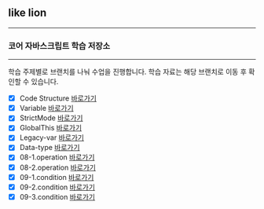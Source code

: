 ## like lion

---

### 코어 자바스크립트 학습 저장소

---

학습 주제별로 브랜치를 나눠 수업을 진행합니다.
학습 자료는 해당 브랜치로 이동 후 확인할 수 있습니다.

- [x] Code Structure [바로가기](https://github.com/joeyoungmin/core_js/blob/01.core/client/chapter/core/01.codeStructure.js)
- [x] Variable [바로가기](https://github.com/joeyoungmin/core_js/blob/01.core/client/chapter/core/02.variable.js)
- [x] StrictMode [바로가기](https://github.com/joeyoungmin/core_js/blob/01.core/client/chapter/core/03.strictMode.js)
- [x] GlobalThis [바로가기](https://github.com/joeyoungmin/core_js/blob/01.core/client/chapter/core/04.GlobalThis.js)
- [x] Legacy-var [바로가기](https://github.com/joeyoungmin/core_js/blob/01.core/client/chapter/core/05.LegacyVar.js)
- [x] Data-type [바로가기](https://github.com/joeyoungmin/core_js/blob/01.core/client/chapter/core/06.dataTaye.js)
- [x] 08-1.operation [바로가기](https://github.com/joeyoungmin/core_js/blob/main/client/chapter/core/08-1.operation.js)
- [x] 08-2.operation [바로가기](https://github.com/joeyoungmin/core_js/blob/main/client/chapter/core/08-02.operation.js)
- [x] 09-1.condition [바로가기](https://github.com/joeyoungmin/core_js/blob/01.core/client/chapter/core/09-1.condition.js)
- [x] 09-2.condition [바로가기](https://github.com/joeyoungmin/core_js/blob/01.core/client/chapter/core/09-2.condition.js)
- [x] 09-3.condition [바로가기](https://github.com/joeyoungmin/core_js/blob/01.core/client/chapter/core/09-3.condition.js)
